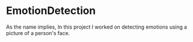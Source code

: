 # EmotionDetection
As the name implies, In this project I worked on detecting emotions using a picture of a person's face.
